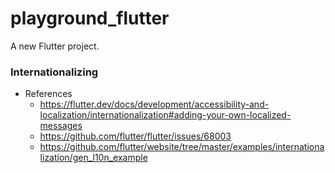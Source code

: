 # playground_flutter

A new Flutter project.

### Internationalizing

- References
    - https://flutter.dev/docs/development/accessibility-and-localization/internationalization#adding-your-own-localized-messages
    - https://github.com/flutter/flutter/issues/68003
    - https://github.com/flutter/website/tree/master/examples/internationalization/gen_l10n_example
